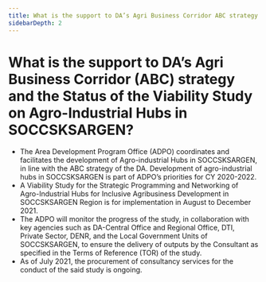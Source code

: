 ```yaml
---
title: What is the support to DA’s Agri Business Corridor ABC strategy and the Status of the Viability Study on AgroIndustrial Hubs in SOCCSKSARGEN?
sidebarDepth: 2
---
```


# What is the support to DA’s Agri Business Corridor (ABC) strategy and the Status of the Viability Study on Agro-Industrial Hubs in SOCCSKSARGEN?


 - The Area Development Program Office (ADPO) coordinates and facilitates the development of Agro-industrial Hubs in SOCCSKSARGEN, in line with the ABC strategy of the DA. Development of agro-industrial hubs in SOCCSKSARGEN is part of ADPO’s priorities for CY 2020-2022. 
 - A Viability Study for the Strategic Programming and Networking of Agro-Industrial Hubs for Inclusive Agribusiness Development in SOCCSKSARGEN Region is for implementation in August to December 2021.
 - The ADPO will monitor the progress of the study, in collaboration with key agencies such as DA-Central Office and Regional Office, DTI, Private Sector, DENR, and the Local Government Units of SOCCSKSARGEN, to ensure the delivery of outputs by the Consultant as specified in the Terms of Reference (TOR) of the study. 
 - As of July 2021, the procurement of consultancy services for the conduct of the said study is ongoing.
